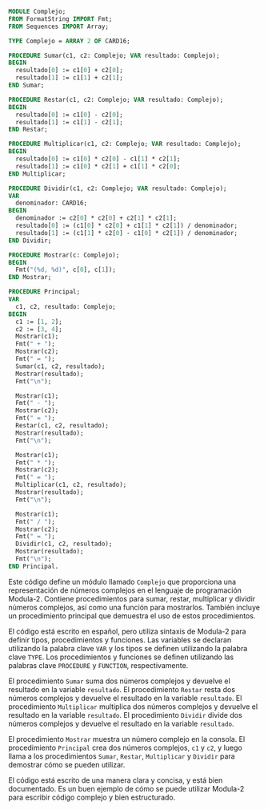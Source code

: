 ```modula-2
MODULE Complejo;
FROM FormatString IMPORT Fmt;
FROM Sequences IMPORT Array;

TYPE Complejo = ARRAY 2 OF CARD16;

PROCEDURE Sumar(c1, c2: Complejo; VAR resultado: Complejo);
BEGIN
  resultado[0] := c1[0] + c2[0];
  resultado[1] := c1[1] + c2[1];
END Sumar;

PROCEDURE Restar(c1, c2: Complejo; VAR resultado: Complejo);
BEGIN
  resultado[0] := c1[0] - c2[0];
  resultado[1] := c1[1] - c2[1];
END Restar;

PROCEDURE Multiplicar(c1, c2: Complejo; VAR resultado: Complejo);
BEGIN
  resultado[0] := c1[0] * c2[0] - c1[1] * c2[1];
  resultado[1] := c1[0] * c2[1] + c1[1] * c2[0];
END Multiplicar;

PROCEDURE Dividir(c1, c2: Complejo; VAR resultado: Complejo);
VAR
  denominador: CARD16;
BEGIN
  denominador := c2[0] * c2[0] + c2[1] * c2[1];
  resultado[0] := (c1[0] * c2[0] + c1[1] * c2[1]) / denominador;
  resultado[1] := (c1[1] * c2[0] - c1[0] * c2[1]) / denominador;
END Dividir;

PROCEDURE Mostrar(c: Complejo);
BEGIN
  Fmt("(%d, %d)", c[0], c[1]);
END Mostrar;

PROCEDURE Principal;
VAR
  c1, c2, resultado: Complejo;
BEGIN
  c1 := [1, 2];
  c2 := [3, 4];
  Mostrar(c1);
  Fmt(" + ");
  Mostrar(c2);
  Fmt(" = ");
  Sumar(c1, c2, resultado);
  Mostrar(resultado);
  Fmt("\n");

  Mostrar(c1);
  Fmt(" - ");
  Mostrar(c2);
  Fmt(" = ");
  Restar(c1, c2, resultado);
  Mostrar(resultado);
  Fmt("\n");

  Mostrar(c1);
  Fmt(" * ");
  Mostrar(c2);
  Fmt(" = ");
  Multiplicar(c1, c2, resultado);
  Mostrar(resultado);
  Fmt("\n");

  Mostrar(c1);
  Fmt(" / ");
  Mostrar(c2);
  Fmt(" = ");
  Dividir(c1, c2, resultado);
  Mostrar(resultado);
  Fmt("\n");
END Principal.
```

Este código define un módulo llamado `Complejo` que proporciona una representación de números complejos en el lenguaje de programación Modula-2. Contiene procedimientos para sumar, restar, multiplicar y dividir números complejos, así como una función para mostrarlos. También incluye un procedimiento principal que demuestra el uso de estos procedimientos.

El código está escrito en español, pero utiliza sintaxis de Modula-2 para definir tipos, procedimientos y funciones. Las variables se declaran utilizando la palabra clave `VAR` y los tipos se definen utilizando la palabra clave `TYPE`. Los procedimientos y funciones se definen utilizando las palabras clave `PROCEDURE` y `FUNCTION`, respectivamente.

El procedimiento `Sumar` suma dos números complejos y devuelve el resultado en la variable `resultado`. El procedimiento `Restar` resta dos números complejos y devuelve el resultado en la variable `resultado`. El procedimiento `Multiplicar` multiplica dos números complejos y devuelve el resultado en la variable `resultado`. El procedimiento `Dividir` divide dos números complejos y devuelve el resultado en la variable `resultado`.

El procedimiento `Mostrar` muestra un número complejo en la consola. El procedimiento `Principal` crea dos números complejos, `c1` y `c2`, y luego llama a los procedimientos `Sumar`, `Restar`, `Multiplicar` y `Dividir` para demostrar cómo se pueden utilizar.

El código está escrito de una manera clara y concisa, y está bien documentado. Es un buen ejemplo de cómo se puede utilizar Modula-2 para escribir código complejo y bien estructurado.